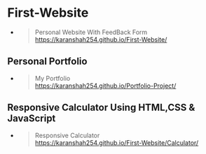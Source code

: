 ﻿# First-Website

- >Personal Website With FeedBack Form<br>https://karanshah254.github.io/First-Website/

## Personal Portfolio

- >My Portfolio<br>https://karanshah254.github.io/Portfolio-Project/

## Responsive Calculator Using HTML,CSS & JavaScript

- >Responsive Calculator<br>https://karanshah254.github.io/First-Website/Calculator/




